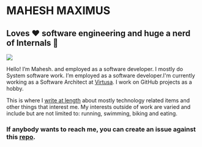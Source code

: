 # MAHESH MAXIMUS

## Loves ❤️ software engineering and huge a nerd of Internals 🔧

![](https://github.com/mahesh-maximus/mahesh/blob/main/about/0475CC39-603B-4B26-99CE-4A9122E53B21.jpeg "")

Hello! I’m Mahesh. and employed as a software developer. I mostly do System software work.  I’m employed as a software developer.I'm currently working as a Software Architect at [Virtusa](https://www.virtusa.com). I work on GitHub projects as a hobby.

This is where I [write at length](https://mahesh-maximus.github.io/mahesh/blog-posts/index.html) about mostly technology related items and other things that interest me. My interests outside of work are varied and include but are not limited to: running, swimming, biking and eating.

### If anybody wants to reach me, you can create an issue against this [repo](https://github.com/mahesh-maximus/mahesh/issues).
